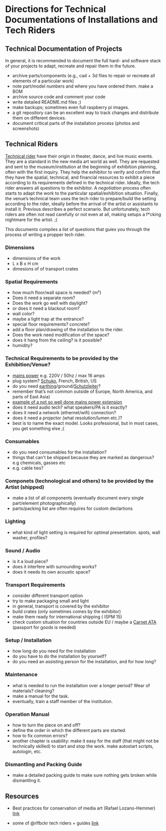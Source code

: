 # Directions for Technical Documentations of Installations and Tech Riders

## Technical Documentation of Projects

In general, it is recommended to document the full hard- and software stack of your projects to adapt, recreate and repair them in the future.

- archive parts/components (e.g., cad + 3d files to repair or recreate all elements of a particular work)
- note part/model numbers and where you have ordered them. make a BOM
- archive source code and comment your code
- write detailed README.md files ;)
- make backups; sometimes even full raspberry pi images.
- a git repository can be an excellent way to track changes and distribute them on different devices.
- document critical parts of the installation process (photos and screenshots)


## Technical Riders

[Technical rider](https://en.wikipedia.org/wiki/Rider_(theater)#Technical_rider) have their origin in theater, dance, and live music events. They are a standard in the new media art world as well. They are requested and sent to the museum/institution at the beginning of exhibition planning, often with the first inquiry. They help the exhibitor to verify and confirm that they have the spatial, technical, and financial resources to exhibit a piece according to its requirements defined in the technical rider. Ideally, the tech rider answers all questions to the exhibitor. A *negotiation* process often starts to adapt the work to the particular spatial/exhibition situation. Finally, the venue’s technical team uses the tech rider to prepare/build the setting according to the rider, ideally before the arrival of the artist or assistants to install it. Previous describes a perfect scenario. But unfortunately, tech riders are often not read carefully or not even at all, making setups a f*cking nightmare for the artist. ;(

This documents compiles a list of questions that guies you through the process of writing a propper tech rider.


### Dimensions
- dimensions of the work
- L x B x H cm
- dimesions of of transport crates

### Spatial Requirements
- how much floor/wall space is needed? (m²)
- Does it need a separate room? 
- Does the work go well with daylight?
- or does it need a blackout room?
- wall color?
- maybe a light trap at the entrance?
- special floor requirements? concrete?
- add a floor plan/drawing of the installation to the rider.
- Does the work need modification of the space?
- does it hang from the ceiling? is it possible?
- humidity?


### Technical Requirements to be provided by the Exhibition/Venue?
- [mains power](https://en.wikipedia.org/wiki/Mains_electricity) e.g. 220V / 50hz / max 16 amps
- plug system? [Schuko](https://en.wikipedia.org/wiki/Schuko), French, British, US
- do you need [earthing](https://en.m.wikipedia.org/wiki/Earthing_system)/ground/[Schutzleiter](https://de.m.wikipedia.org/wiki/Schutzleiter)?
- remember that’s not common outside of Europe, North America, and parts of East Asia)
- [example of a not so well done mains power extension](https://photos.app.goo.gl/xEAfmE82VwtSfs2R7)
- does it need audio tech? what speakers/PA is it exactly?
- does it need a network (ethernet/wifi) connection?
- does it need a projector (what resolution/lumen etc.)?
- best is to name the exact model. Looks professional, but in most cases, you get something else ;(

### Consumables
- do you need consumables for the installation?
- things that can't be shipped because they are marked as dangerous? e.g chemicals, gasses etc
- e.g. cable ties?

### Componets (technological and others) to be provided by the Artist (shipped)
- make a list of all components (eventually document every single part/element photographically)
- parts/packing list are often requires for custom declartions 

### Lighting
- what kind of light setting is required for optimal presentation. spots, wall washer, profiles?

### Sound / Audio
- is it a loud piece?
- does it interfere with surrounding works?
- does it needs its own acoustic space?


### Transport Requirements
- consider different transport option
- try to make packaging small and light
- in general, transport is covered by the exhibitor
- build crates (only sometimes comes by the exhibitor)
- make them ready for international shipping ( ISPM 15)
- check custom situation for countries outside EU / maybe a [Carnet ATA](https://en.wikipedia.org/wiki/ATA_Carnet) (passport for goods is needed)


### Setup / Installation
- how long do you need for the installation
- do you have to do the installation by yourself?
- do you need an assisting person for the installation, and for how long?


### Maintenance
- what is needed to run the installation over a longer period? Wear of materials? cleaning?
- make a manual for the task.
- eventually, train a staff member of the institution.

### Operation Manual
- how to turn the piece on and off?
- define the order in which the different parts are started.
- how to fix common errors?
- another chapter is usability: make it easy for the staff (that might not be technically skilled) to start and stop the work. make autostart scripts, autologin, etc.


### Dismantling and Packing Guide
- make a detailed packing guide to make sure nothing gets broken while dismantling it.


## Resources

- Best practices for conservation of media art (Rafael Lozano-Hemmer)
[link](https://github.com/antimodular/Best-practices-for-conservation-of-media-art)

- some of @rlfbckr tech riders + guides
[link](https://drive.google.com/drive/folders/180cgY8QufPIBlDxNgju6u0dyK-2E21Qy?usp=sharing)
